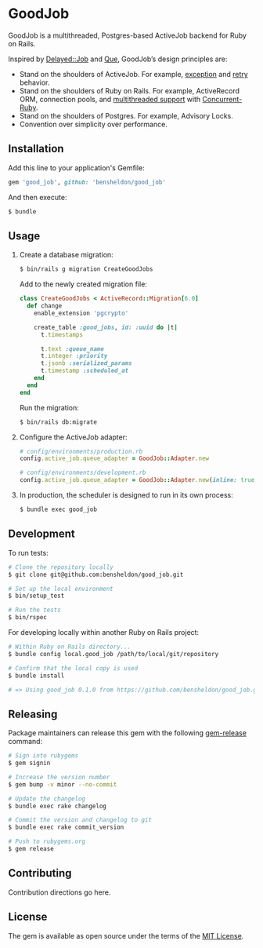 # GoodJob

GoodJob is a multithreaded, Postgres-based ActiveJob backend for Ruby on Rails.

Inspired by [Delayed::Job](https://github.com/collectiveidea/delayed_job) and [Que](https://github.com/que-rb/que), GoodJob’s design principles are:

- Stand on the shoulders of ActiveJob. For example, [exception](https://edgeguides.rubyonrails.org/active_job_basics.html#exceptions) and [retry](https://edgeguides.rubyonrails.org/active_job_basics.html#retrying-or-discarding-failed-jobs) behavior. 
- Stand on the shoulders of Ruby on Rails. For example, ActiveRecord ORM, connection pools, and [multithreaded support](https://guides.rubyonrails.org/threading_and_code_execution.html) with [Concurrent-Ruby](https://github.com/ruby-concurrency/concurrent-ruby).
- Stand on the shoulders of Postgres. For example, Advisory Locks.
- Convention over simplicity over performance. 

## Installation

Add this line to your application's Gemfile:

```ruby
gem 'good_job', github: 'bensheldon/good_job'
```

And then execute:
```bash
$ bundle
```

## Usage

1. Create a database migration:
    ```bash
    $ bin/rails g migration CreateGoodJobs
    ```

    Add to the newly created migration file:

    ```ruby
    class CreateGoodJobs < ActiveRecord::Migration[6.0]
      def change
        enable_extension 'pgcrypto'

        create_table :good_jobs, id: :uuid do |t|
          t.timestamps

          t.text :queue_name
          t.integer :priority
          t.jsonb :serialized_params
          t.timestamp :scheduled_at
        end
      end
    end
    ```
    
    Run the migration:
    
    ```bash
    $ bin/rails db:migrate
    ```
    
1. Configure the ActiveJob adapter:
    ```ruby
    # config/environments/production.rb
    config.active_job.queue_adapter = GoodJob::Adapter.new

    # config/environments/development.rb
    config.active_job.queue_adapter = GoodJob::Adapter.new(inline: true)
    ```

1. In production, the scheduler is designed to run in its own process:
    ```bash
    $ bundle exec good_job
    ```

## Development

To run tests:

```bash
# Clone the repository locally
$ git clone git@github.com:bensheldon/good_job.git

# Set up the local environment
$ bin/setup_test

# Run the tests
$ bin/rspec
```

For developing locally within another Ruby on Rails project:

```bash
# Within Ruby on Rails directory...
$ bundle config local.good_job /path/to/local/git/repository

# Confirm that the local copy is used
$ bundle install

# => Using good_job 0.1.0 from https://github.com/bensheldon/good_job.git (at /Users/You/Projects/good_job@dc57fb0)
```

## Releasing

Package maintainers can release this gem with the following [gem-release](https://github.com/svenfuchs/gem-release) command:

```bash
# Sign into rubygems
$ gem signin

# Increase the version number
$ gem bump -v minor --no-commit

# Update the changelog
$ bundle exec rake changelog

# Commit the version and changelog to git
$ bundle exec rake commit_version

# Push to rubygems.org
$ gem release
```

## Contributing

Contribution directions go here.

## License

The gem is available as open source under the terms of the [MIT License](https://opensource.org/licenses/MIT).
